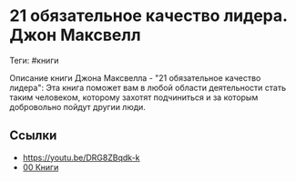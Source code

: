 # 21 обязательное качество лидера. Джон Максвелл

Теги: #книги 

Описание книги Джона Максвелла - "21 обязательное качество лидера": Эта книга поможет вам в любой области деятельности стать таким человеком, которому захотят подчиниться и за которым добровольно пойдут другии люди.

## Ссылки

* https://youtu.be/DRG8ZBqdk-k
* [00 Книги](00%20%D0%9A%D0%BD%D0%B8%D0%B3%D0%B8.md)